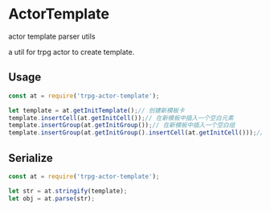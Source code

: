 # ActorTemplate
actor template parser utils

a util for trpg actor to create template.

## Usage

```javascript
const at = require('trpg-actor-template');

let template = at.getInitTemplate();// 创建新模板卡
template.insertCell(at.getInitCell());// 在新模板中插入一个空白元素
template.insertGroup(at.getInitGroup());// 在新模板中插入一个空白组
template.insertGroup(at.getInitGroup().insertCell(at.getInitCell()));// 在新模板中插入一个有一个空白元素的空白组
```

## Serialize
```javascript
const at = require('trpg-actor-template');

let str = at.stringify(template);
let obj = at.parse(str);
```

